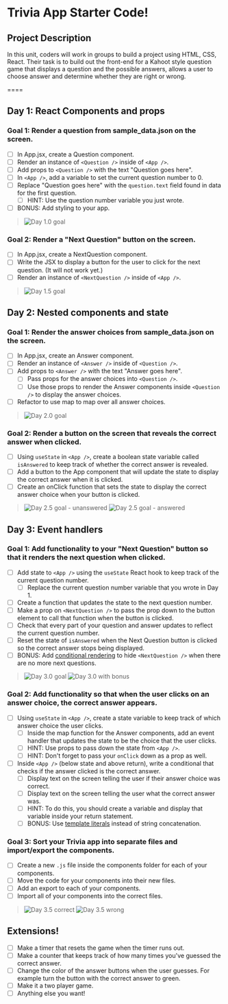 # Trivia App Starter Code!

## Project Description

In this unit, coders will work in groups to build a project using HTML, CSS, React. Their task is to build out the front-end for a Kahoot style question game that displays a question and the possible answers, allows a user to choose answer and determine whether they are right or wrong.

====

## Day 1: React Components and props

### Goal 1: Render a question from sample_data.json on the screen.

- [ ] In App.jsx, create a Question component.
- [ ] Render an instance of `<Question />` inside of `<App />`.
- [ ] Add props to `<Question />` with the text "Question goes here".
- [ ] In `<App />`, add a variable to set the current question number to 0.
- [ ] Replace "Question goes here" with the `question.text` field found in data for the first question.
  - [ ] HINT: Use the question number variable you just wrote.
- [ ] BONUS: Add styling to your app.

>![Day 1.0 goal](https://i.imgur.com/eTZAXGk.png)

### Goal 2: Render a "Next Question" button on the screen.

- [ ] In App.jsx, create a NextQuestion component.
- [ ] Write the JSX to display a button for the user to click for the next question. (It will not work yet.)
- [ ] Render an instance of `<NextQuestion />` inside of `<App />`.

>![Day 1.5 goal](https://i.imgur.com/o4MzPjL.png)


## Day 2: Nested components and state

### Goal 1: Render the answer choices from sample_data.json on the screen.

- [ ] In App.jsx, create an Answer component.
- [ ] Render an instance of `<Answer />` inside of `<Question />`.
- [ ] Add props to `<Answer />` with the text "Answer goes here".
  - [ ] Pass props for the answer choices into `<Question />`.
  - [ ] Use those props to render the Answer components inside `<Question />` to display the answer choices.
- [ ] Refactor to use map to map over all answer choices.

>![Day 2.0 goal](https://i.imgur.com/VpA8eRc.png)

### Goal 2: Render a button on the screen that reveals the correct answer when clicked.

- [ ] Using `useState` in `<App />`, create a boolean state variable called `isAnswered` to keep track of whether the correct answer is revealed.
- [ ] Add a button to the App component that will update the state to display the correct answer when it is clicked.
- [ ] Create an onClick function that sets the state to display the correct answer choice when your button is clicked.

>![Day 2.5 goal - unanswered](https://i.imgur.com/JI6GroE.png)
>![Day 2.5 goal - answered](https://i.imgur.com/rufYX84.png)


## Day 3: Event handlers

### Goal 1: Add functionality to your "Next Question" button so that it renders the next question when clicked.

- [ ] Add state to `<App />` using the `useState` React hook to keep track of the current question number.
  - [ ] Replace the current question number variable that you wrote in Day 1.
- [ ] Create a function that updates the state to the next question number.
- [ ] Make a prop on `<NextQuestion />` to pass the prop down to the button element to call that function when the button is clicked.
- [ ] Check that every part of your question and answer updates to reflect the current question number.
- [ ] Reset the state of `isAnswered` when the Next Question button is clicked so the correct answer stops being displayed.
- [ ] BONUS: Add [conditional rendering](https://reactjs.org/docs/conditional-rendering.html) to hide `<NextQuestion />` when there are no more next questions.

>![Day 3.0 goal](https://i.imgur.com/fetraPF.png)
>![Day 3.0 with bonus](https://i.imgur.com/GruM8g2.png)

### Goal 2: Add functionality so that when the user clicks on an answer choice, the correct answer appears.

- [ ] Using `useState` in `<App />`, create a state variable to keep track of which answer choice the user clicks.
  - [ ] Inside the map function for the Answer components, add an event handler that updates the state to be the choice that the user clicks.
  - [ ] HINT: Use props to pass down the state from `<App />`.
  - [ ] HINT: Don't forget to pass your `onClick` down as a prop as well.
- [ ] Inside `<App />` (below state and above return), write a conditional that checks if the answer clicked is the correct answer.
  - [ ] Display text on the screen telling the user if their answer choice was correct.
  - [ ] Display text on the screen telling the user what the correct answer was.
  - [ ] HINT: To do this, you should create a variable and display that variable inside your return statement.
  - [ ] BONUS: Use [template literals](https://developer.mozilla.org/en-US/docs/Web/JavaScript/Reference/Template_literals) instead of string concatenation.

### Goal 3: Sort your Trivia app into separate files and import/export the components.

- [ ] Create a new `.js` file inside the components folder for each of your components.
- [ ] Move the code for your components into their new files.
- [ ] Add an export to each of your components.
- [ ] Import all of your components into the correct files.

>![Day 3.5 correct](https://i.imgur.com/HC7M6LH.png)
>![Day 3.5 wrong](https://i.imgur.com/DWQu3bb.png)


## Extensions!

- [ ] Make a timer that resets the game when the timer runs out.
- [ ] Make a counter that keeps track of how many times you've guessed the correct answer.
- [ ] Change the color of the answer buttons when the user guesses. For example turn the button with the correct answer to green.
- [ ] Make it a two player game.
- [ ] Anything else you want!
